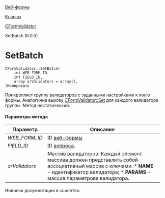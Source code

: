 [Веб-формы](/api_help/form/index.php)

[Классы](/api_help/form/classes/index.php)

[CFormValidator](/api_help/form/classes/cformvalidator/index.php)

SetBatch (6.0.0)

SetBatch
========

```
CFormValidator::SetBatch(
	int WEB_FORM_ID,
	int FIELD_ID,
	array arValidators = array(),
)Копировать
```

Прикрепляет группу валидаторов с заданными настройками к полю формы. Аналогична вызову [CFormValidator::Set](/api_help/form/classes/cformvalidator/set.php) для каждого валидатора группы. Метод нестатический.

#### Параметры метода

| Параметр | Описание |
| --- | --- |
| *WEB\_FORM\_ID* | ID [веб-формы](/api_help/form/terms.php#form). |
| *FIELD\_ID* | ID [вопроса](/api_help/form/terms.php#question). |
| *arValidators* | Массив валидаторов. Каждый элемент массива должен представлять собой ассоциативный массив с ключами:  * **NAME** - идентификатор валидатора; * **PARAMS** - массив параметрова валидатора. |

Новинки документации в соцсетях:
